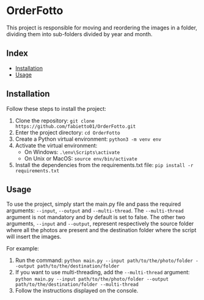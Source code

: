 # OrderFotto

This project is responsible for moving and reordering the images in a folder, dividing them into sub-folders divided by year and month.

## Index

- [Installation](#installation)
- [Usage](#usage)

## Installation

Follow these steps to install the project:

1. Clone the repository: `git clone https://github.com/fabietto01/OrderFotto.git`
2. Enter the project directory: `cd OrderFotto`
3. Create a Python virtual environment: `python3 -m venv env`
4. Activate the virtual environment: 
    - On Windows: `.\env\Scripts\activate`
    - On Unix or MacOS: `source env/bin/activate`
5. Install the dependencies from the requirements.txt file: `pip install -r requirements.txt`

## Usage

To use the project, simply start the main.py file and pass the required arguments: `--input`, `--output` and `--multi-thread`. The `--multi-thread` argument is not mandatory and by default is set to false. The other two arguments, `--input` and `--output`, represent respectively the source folder where all the photos are present and the destination folder where the script will insert the images.

For example:

1. Run the command: `python main.py --input path/to/the/photo/folder --output path/to/the/destination/folder`
2. If you want to use multi-threading, add the `--multi-thread` argument: `python main.py --input path/to/the/photo/folder --output path/to/the/destination/folder --multi-thread`
3. Follow the instructions displayed on the console.